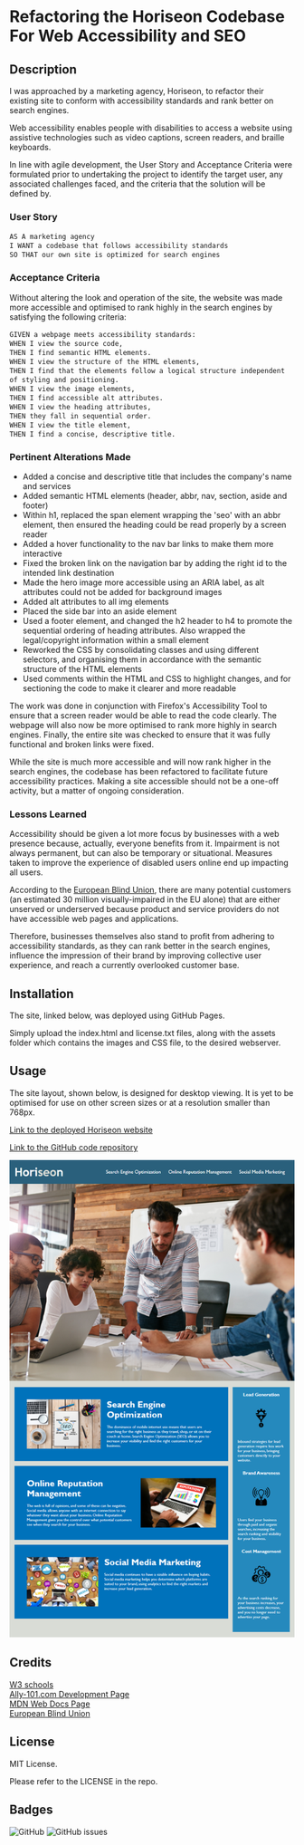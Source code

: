# Refactoring the Horiseon Codebase For Web Accessibility and SEO

## Description

I was approached by a marketing agency, Horiseon, to refactor their existing site to conform with accessibility standards and rank better on search engines.  

Web accessibility enables people with disabilities to access a website using assistive technologies such as video captions, screen readers, and braille keyboards. 

In line with agile development, the User Story and Acceptance Criteria were formulated prior to undertaking the project to identify the target user, any associated challenges faced, and the criteria that the solution will be defined by.

### User Story

```
AS A marketing agency
I WANT a codebase that follows accessibility standards
SO THAT our own site is optimized for search engines
```

### Acceptance Criteria

Without altering the look and operation of the site, the website was made more accessible and optimised to rank highly in the search engines by satisfying the following criteria:  

```
GIVEN a webpage meets accessibility standards:
WHEN I view the source code,
THEN I find semantic HTML elements.
WHEN I view the structure of the HTML elements,
THEN I find that the elements follow a logical structure independent of styling and positioning.
WHEN I view the image elements,
THEN I find accessible alt attributes.
WHEN I view the heading attributes,
THEN they fall in sequential order.
WHEN I view the title element,
THEN I find a concise, descriptive title.
```

### Pertinent Alterations Made

- Added a concise and descriptive title that includes the company's name and services
- Added semantic HTML elements (header, abbr, nav, section, aside and footer)
- Within h1, replaced the span element wrapping the 'seo' with an abbr element, then ensured the heading could be read properly by a screen reader
- Added a hover functionality to the nav bar links to make them more interactive
- Fixed the broken link on the navigation bar by adding the right id to the intended link destination
- Made the hero image more accessible using an ARIA label, as alt attributes could not be added for background images
- Added alt attributes to all img elements
- Placed the side bar into an aside element
- Used a footer element, and changed the h2 header to h4 to promote the sequential ordering of heading attributes. Also wrapped the legal/copyright information within a small element
- Reworked the CSS by consolidating classes and using different selectors, and organising them in accordance with the semantic structure of the HTML elements
- Used comments within the HTML and CSS to highlight changes, and for sectioning the code to make it clearer and more readable  

The work was done in conjunction with Firefox's Accessibility Tool to ensure that a screen reader would be able to read the code clearly. The webpage will also now be more optimised to rank more highly in search engines. Finally, the entire site was checked to ensure that it was fully functional and broken links were fixed.

While the site is much more accessible and will now rank higher in the search engines, the codebase has been refactored to facilitate future accessibility practices. Making a site accessible should not be a one-off activity, but a matter of ongoing consideration.
  

### Lessons Learned

Accessibility should be given a lot more focus by businesses with a web presence because, actually, everyone benefits from it. Impairment is not always permanent, but can also be temporary or situational. Measures taken to improve the experience of disabled users online end up impacting all users.

According to the [European Blind Union](https://www.euroblind.org/about-blindness-and-partial-sight/facts-and-figures), there are many potential customers (an estimated 30 million visually-impaired in the EU alone) that are either unserved or underserved because product and service providers do not have accessible web pages and applications.

Therefore, businesses themselves also stand to profit from adhering to accessibility standards, as they can rank better in the search engines, influence the impression of their brand by improving collective user experience, and reach a currently overlooked customer base. 


## Installation

The site, linked below, was deployed using GitHub Pages. 

Simply upload the index.html and license.txt files, along with the assets folder which contains the images and CSS file, to the desired webserver.


## Usage

The site layout, shown below, is designed for desktop viewing. It is yet to be optimised for use on other screen sizes or at a resolution smaller than 768px.

[Link to the deployed Horiseon website]()

[Link to the GitHub code repository](https://github.com/CcMong/accessibility-and-seo-refactor)
  
![Horiseon Webpage which has a navigation bar, a hero image, and content comprising images and test](assets/images/horiseon-screenshot.png "Horiseon Webpage")


## Credits

[W3 schools](https://www.w3schools.com/)  
[Ally-101.com Development Page](https://a11y-101.com/development)  
[MDN Web Docs Page](https://developer.mozilla.org/en-US/docs/Learn/HTML/Introduction_to_HTML/HTML_text_fundamentals)  
[European Blind Union](https://www.euroblind.org/)  


## License

MIT License.

Please refer to the LICENSE in the repo.


## Badges

![GitHub](https://img.shields.io/github/license/CcMong/accessibility-and-seo-refactor)
![GitHub issues](https://img.shields.io/github/issues-raw/CcMong/accessibility-and-seo-refactor)



